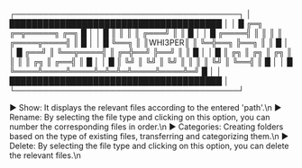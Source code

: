 ┌────────────────────────────────────────┐
│ ██████████████████████████████████████ │
│ █      ╔═╗       ╔═╦═════╗       ╔═╗ █ │
│ █      ║ ║       ║ ║ ╔═══╝       ║ ║ █ │
│ █ ╔════╣ ║       ║ ║ ║ ╔════╦════╣ ║ █ │
│ █ ╚══╗ ║ ║WHI3PER║ ║ ╚═╬══╗ ╠══╗ ║ ║ █ │
│ █ ╔══╝ ║ ╚══╦════╣ ║ ╔═╬══╝ ╠══╝ ║ ║ █ │
│ █ ║ ╔╗ ║ ╔╗ ║ ╔╗ ║ ║ ║ ║ ╔╗ ║ ╔══╣ ║ █ │
│ █ ║ ╚╝ ║ ╚╝ ║ ╚╝ ║ ║ ║ ║ ╚╝ ║ ╚══╣ ║ █ │
│ █ ╚════╩════╩════╩═╩═╩═╩════╩════╩═╝ █ │
│ ██████████████████████████████████████ │
└────────────────────────────────────────┘

► Show: It displays the relevant files according to the entered 'path'.\n
► Rename: By selecting the file type and clicking on this option, you can number the corresponding files in order.\n
► Categories: Creating folders based on the type of existing files, transferring and categorizing them.\n
► Delete: By selecting the file type and clicking on this option, you can delete the relevant files.\n
